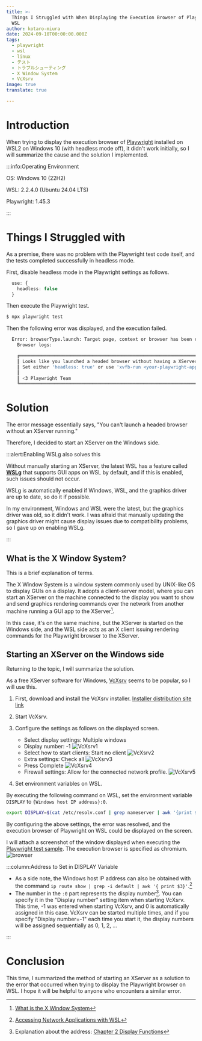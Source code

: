 ```yaml
---
title: >-
  Things I Struggled with When Displaying the Execution Browser of Playwright on
  WSL
author: kotaro-miura
date: 2024-09-10T00:00:00.000Z
tags:
  - playwright
  - wsl
  - linux
  - テスト
  - トラブルシューティング
  - X Window System
  - VcXsrv
image: true
translate: true

---
```


# Introduction

When trying to display the execution browser of [Playwright](https://playwright.dev/) installed on WSL2 on Windows 10 (with headless mode off), it didn't work initially, so I will summarize the cause and the solution I implemented.

:::info:Operating Environment

OS: Windows 10 (22H2)

WSL: 2.2.4.0 (Ubuntu 24.04 LTS)

Playwright: 1.45.3

:::

# Things I Struggled with

As a premise, there was no problem with the Playwright test code itself, and the tests completed successfully in headless mode.

First, disable headless mode in the Playwright settings as follows.

```typescript:playwright.config.ts
  use: {
    headless: false
  }
```

Then execute the Playwright test.

```sh
$ npx playwright test
```

Then the following error was displayed, and the execution failed.

```sh
  Error: browserType.launch: Target page, context or browser has been closed
    Browser logs:

    ╔════════════════════════════════════════════════════════════════════════════════════════════════╗
    ║ Looks like you launched a headed browser without having a XServer running.                     ║
    ║ Set either 'headless: true' or use 'xvfb-run <your-playwright-app>' before running Playwright. ║
    ║                                                                                                ║
    ║ <3 Playwright Team                                                                             ║
    ╚════════════════════════════════════════════════════════════════════════════════════════════════╝
```

# Solution

The error message essentially says, "You can't launch a headed browser without an XServer running."

Therefore, I decided to start an XServer on the Windows side.

:::alert:Enabling WSLg also solves this

Without manually starting an XServer, the latest WSL has a feature called [**WSLg**](https://github.com/microsoft/wslg) that supports GUI apps on WSL by default, and if this is enabled, such issues should not occur.

WSLg is automatically enabled if Windows, WSL, and the graphics driver are up to date, so do it if possible.

In my environment, Windows and WSL were the latest, but the graphics driver was old, so it didn't work. I was afraid that manually updating the graphics driver might cause display issues due to compatibility problems, so I gave up on enabling WSLg.

:::

## What is the X Window System?

This is a brief explanation of terms.

The X Window System is a window system commonly used by UNIX-like OS to display GUIs on a display. It adopts a client-server model, where you can start an XServer on the machine connected to the display you want to show and send graphics rendering commands over the network from another machine running a GUI app to the XServer[^aboutX].

[^aboutX]:[What is the X Window System](https://www.astec-x.com/FAQ/aboutx.html)

In this case, it's on the same machine, but the XServer is started on the Windows side, and the WSL side acts as an X client issuing rendering commands for the Playwright browser to the XServer.

## Starting an XServer on the Windows side

Returning to the topic, I will summarize the solution.

As a free XServer software for Windows, [VcXsrv](https://sourceforge.net/projects/vcxsrv/) seems to be popular, so I will use this.

1. First, download and install the VcXsrv installer.
  [Installer distribution site link](https://sourceforge.net/projects/vcxsrv/)
2. Start VcXsrv.
3. Configure the settings as follows on the displayed screen.
    - Select display settings: Multiple windows
    - Display number: -1
      ![VcXsrv1](/img/blogs/2024/0910_playwright_headed_wsl/VcXsrv1.png)
    - Select how to start clients: Start no client
      ![VcXsrv2](/img/blogs/2024/0910_playwright_headed_wsl/VcXsrv2.png)
    - Extra settings: Check all
      ![VcXsrv3](/img/blogs/2024/0910_playwright_headed_wsl/VcXsrv3.png)
    - Press Complete
      ![VcXsrv4](/img/blogs/2024/0910_playwright_headed_wsl/VcXsrv4.png)
    - Firewall settings: Allow for the connected network profile.
      ![VcXsrv5](/img/blogs/2024/0910_playwright_headed_wsl/VcXsrv5.png)


4. Set environment variables on WSL.

By executing the following command on WSL, set the environment variable `DISPLAY` to `{Windows host IP address}:0`.

```sh
export DISPLAY=$(cat /etc/resolv.conf | grep nameserver | awk '{print $2; exit;}'):0
```

By configuring the above settings, the error was resolved, and the execution browser of Playwright on WSL could be displayed on the screen.

I will attach a screenshot of the window displayed when executing the [Playwright test sample](https://playwright.dev/docs/writing-tests#first-test). The execution browser is specified as chromium.
![browser](/img/blogs/2024/0910_playwright_headed_wsl/playwright_browser.png)

:::column:Address to Set in DISPLAY Variable

- As a side note, the Windows host IP address can also be obtained with the command `ip route show | grep -i default | awk '{ print $3}'`.[^getIp]
- The number in the `:0` part represents the display number[^address]. You can specify it in the "Display number" setting item when starting VcXsrv. This time, -1 was entered when starting VcXsrv, and 0 is automatically assigned in this case. VcXsrv can be started multiple times, and if you specify "Display number=-1" each time you start it, the display numbers will be assigned sequentially as 0, 1, 2, ...

:::

[^getIp]:[Accessing Network Applications with WSL](https://learn.microsoft.com/ja-jp/windows/wsl/networking)

[^address]:Explanation about the address: [Chapter 2 Display Functions](https://xjman.dsl.gr.jp/X11R6/X11/CH02.html)


# Conclusion

This time, I summarized the method of starting an XServer as a solution to the error that occurred when trying to display the Playwright browser on WSL. I hope it will be helpful to anyone who encounters a similar error.
